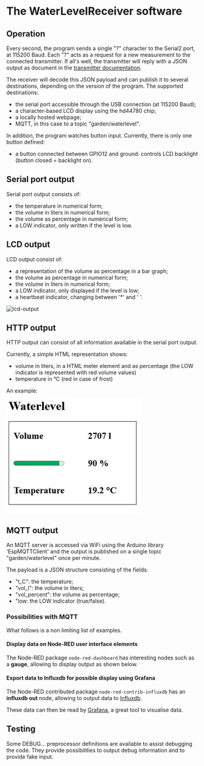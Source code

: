 # The WaterLevelReceiver software

## Operation

Every second, the program sends a single "?" character to the Serial2 port, at 115200 Baud.
Each "?" acts as a request for a new measurement to the connected transmitter.
If all's well, the transmitter will reply with a JSON output as document in the [transmitter documentation](water-level-transmitter-software.md).

The receiver will decode this JSON payload and can publish it to several destinations,
depending on the version of the program.
The supported destinations:

- the serial port accessible through the USB connection (at 115200 Baud);
- a character-based LCD display using the hd44780 chip;
- a locally hosted webpage;
- MQTT, in this case to a topic "garden/waterlevel".

In addition, the program watches button input.
Currently, there is only one button defined:

- a button connected between GPIO12 and ground: controls LCD backlight (button closed = backlight on).

## Serial port output

Serial port output consists of:

- the temperature in numerical form;
- the volume in liters in numerical form;
- the volume as percentage in numerical form;
- a LOW indicator, only written if the level is low.

## LCD output

LCD output consist of:

- a representation of the volume as percentage in a bar graph;
- the volume as percentage in numerical form;
- the volume in liters in numerical form;
- a LOW indicator, only displayed if the level is low;
- a heartbeat indicator, changing between '*' and ' '.

![lcd-output](lcd-output.jpg)

## HTTP output

HTTP output can consist of all information available in the serial port output.

Currently, a simple HTML representation shows:

- volume in liters, in a HTML meter element and as percentage (the LOW indicator is represented with red volume values) 
- temperature in °C (red in case of frost)

An example:

![html-representation](html-repr.jpg)

## MQTT output

An MQTT server is accessed via WiFi using the Arduino library 'EspMQTTClient'
and the output is published on a single topic "garden/waterlevel" once per minute.

The payload is a JSON structure consisting of the fields:

- "t_C": the temperature;
- "vol_l": the volume in liters;
- "vol_percent": the volume as percentage;
- "low: the LOW indicator (true/false).

### Possibilities with MQTT

What follows is a non limiting list of examples.

#### Display data on Node-RED user interface elements

The Node-RED package `node-red-dashboard` has interesting nodes such as a **gauge**, allowing
to display output as shown below.

#### Export data to Influxdb for possible display using Grafana

The Node-RED contributed package `node-red-contrib-influxdb` has an **influxdb out** node, allowing to output data
to [Influxdb](https://www.influxdata.com/products/influxdb/).

These data can then be read by [Grafana](https://grafana.com/oss/), a great tool to visualise data.

## Testing

Some DEBUG... preprocessor definitions are available to assist debugging the code.
They provide possibilities to output debug information and to provide fake input.

